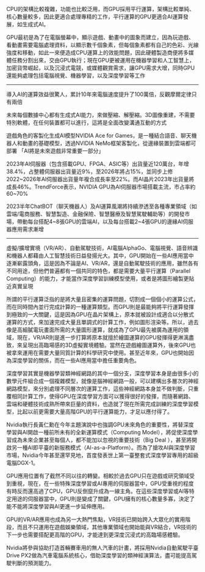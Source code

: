 CPU的架構比較複雜，功能也比較泛用，而GPU採用平行運算，架構比較單純、核心數量較多，因此更適合處理專精的工作，平行運算的GPU更適合AI運算發展，如生成式AI。

GPU最初是為了在電腦螢幕中，顯示遊戲、動畫中的圖象而建立，因為玩遊戲、看動畫需要電腦處理資料，以顯示數千個象素，但每個象素都有自己的色彩、光線強度和移動，如此一來便造成CPU運算上的效能問題，因此硬體製造商便將多媒體任務分割出來，交由GPU執行；現在GPU更被運用在機器學習和人工智慧上，加密貨幣崛起，以及沉浸式電競，或媒體觀賞需求，讓GPU需求大增，同時GPU還能夠處理包括電腦視覺、機器學習，以及深度學習等工作

-----

導入AI的運算效益很驚人，累計10年來電腦速度提升了100萬倍，反觀摩爾定律只有兩倍

未來每個數據中心都有生成式AI能力，來做壓縮、解壓縮。3D圖像重建，不需要特別軟體，在任何裝置都可以進行，這將是全面改變溝通互動的方式

遊戲角色的客製化生成AI模型NVIDIA Ace for Games，是一種結合語音、聊天機器人和動畫的基礎模型，透過NVIDIA NeMo框架客製化，從邊緣裝置到雲端都可部署
「AI將是未來遊戲非常重要一部分」

2023年AI伺服器（包含搭載GPU、FPGA、ASIC等）出貨量近120萬台，年增38.4%，占整體伺服器出貨量近9%，至2026年將占15%，並同步上修2022~2026年AI伺服器出貨量年複合成長率至22%。而AI晶片2023年出貨量將成長46%。TrendForce表示，NVIDIA GPU為AI伺服器市場搭載主流，市占率約60~70%

2023半年ChatBOT（聊天機器人）及AI運算風潮將持續滲透至各種專業領域（如雲端/電商服務、智慧製造、金融保險、智慧醫療及智慧駕駛輔助等）的開發市場，帶動每台搭配4~8張GPU的雲端AI，以及每台搭載2~4張GPU的邊緣AI伺服器應用需求漸增

----

虛擬/擴增實境（VR/AR）、自動駕駛技術，AI電腦AlphaGo、電腦視覺、語音辨識和機器人都藉由人工智慧技術日益發揚光大。其中，GPU開始在一些AI應用當中逐漸嶄露頭角，這是因為不論是AI、VR/AR，還是自動駕駛技術的應用，雖然各有不同用途，但他們普遍都有一個共同的特色，都是需要大量平行運算（Parallel Computing）的能力，才能當作深度學習訓練模型使用，或者是將圖形繪製更貼近真實呈現

所謂的平行運算泛指的是將大量且密集的運算問題，切割成一個個小的運算公式，而在同時間內並行完成計算的一種運算類型。而GPU則是最能夠將平行運算發揮到極致的一大關鍵，這是因為GPU在晶片架構上，原本就被設計成適合以分散式運算的方式，來加速完成大量且單調式的計算工作，例如圖形渲染等。所以，過去像是高細膩電玩畫面所需的大量圖形運算，就成為了GPU最先被廣為運用的領域，現在，VR/AR則是進一步打算將原本就擅於繪圖運算的GPU發揮得更淋漓盡致，來呈現出高臨場感的3D虛擬實境體驗。當然在遊戲繪圖運算外，後來GPU也被拿來運用在需要大量同質計算的科學研究中使用。甚至近年來，GPU也開始因為深度學習的關係，而在一些AI應用當中擔任重要角色。

深度學習其實是機器學習類神經網路的其中一個分支，深度學習本身是由很多小的數學元件組合成一個複雜模型，就像是腦神經網路一般，可以建構出多層次的神經網路模型，來分別處理不同層次的運算工作，這些神經網路本身並不做判斷，只重覆相同計算工作，使得GPU在深度學習方面可以獲得很好的發揮，而隨著網路、雲端和硬體技術成熟所帶來巨量的資料，也造就了現在所需完成訓練的深度學習模型，比起以前更需要大量高階GPU的平行運算能力，才足以應付得了。

Nvidia執行長黃仁勳在今年主題演說中也強調GPU未來角色的重要性，將替深度學習與AI開啟一種前所未有的全新運算模式（Computing Model），將促使深度學習成為未來企業甚至每個人，都不能加以忽視的重要技術（Big Deal ），甚至將開啟另一種AI即平臺的新服務模式（AI-as-a-Platform）。而為了搶攻AI與深度學習市場，Nvidia今年甚至還罕見地，首度發表世上第一臺整套式深度學習專用的超級電腦DGX-1。

GPU應用位置有了截然不同以往的轉變。相較於過去GPU只在遊戲或研究領域受到重視，現在，在一些特殊深度學習或AI專用的伺服器當中，GPU受重視的程度有時反而還高過了CPU，GPU反倒竄升成為一線主角。在這些深度學習或AI等特定用途的伺服器當中，GPU則是變成了關鍵，GPU擁有的核心數量多寡，決定了能不能將深度學習與AI更進一步延伸應用。

GPU的VR/AR應用也成為另一大熱門焦點，VR技術已開始跨入大眾化的實用階段，而且不只運用在遊戲娛樂領域，其他專業領域也開始能與VR結合，VR技術的下一步也需要搭配更高階的GPU，才能達到更深度沉浸式的高臨場感體驗。

Nvidia將參與協助打造首輛賽車用的無人汽車的計畫，將採用Nvidia自動駕駛平臺Drive PX2做為汽車電腦系統核心，借助深度學習的類神經演算法，盡可能提高駕駛判斷的預測能力。
